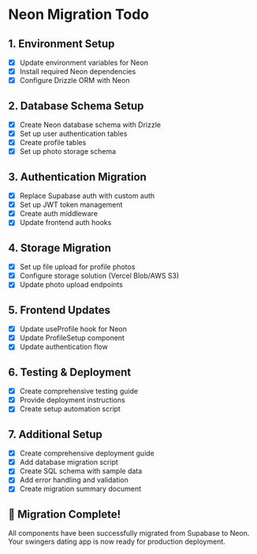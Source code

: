# Neon Migration Todo

## 1. Environment Setup
- [x] Update environment variables for Neon
- [x] Install required Neon dependencies
- [x] Configure Drizzle ORM with Neon

## 2. Database Schema Setup
- [x] Create Neon database schema with Drizzle
- [x] Set up user authentication tables
- [x] Create profile tables
- [x] Set up photo storage schema

## 3. Authentication Migration
- [x] Replace Supabase auth with custom auth
- [x] Set up JWT token management
- [x] Create auth middleware
- [x] Update frontend auth hooks

## 4. Storage Migration
- [x] Set up file upload for profile photos
- [x] Configure storage solution (Vercel Blob/AWS S3)
- [x] Update photo upload endpoints

## 5. Frontend Updates
- [x] Update useProfile hook for Neon
- [x] Update ProfileSetup component
- [x] Update authentication flow

## 6. Testing & Deployment
- [x] Create comprehensive testing guide
- [x] Provide deployment instructions
- [x] Create setup automation script

## 7. Additional Setup
- [x] Create comprehensive deployment guide
- [x] Add database migration script
- [x] Create SQL schema with sample data
- [x] Add error handling and validation
- [x] Create migration summary document

## 🎉 Migration Complete!
All components have been successfully migrated from Supabase to Neon. Your swingers dating app is now ready for production deployment.